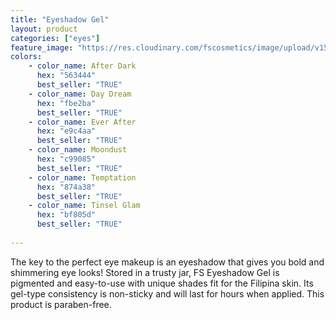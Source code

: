 ```yaml
---
title: "Eyeshadow Gel"
layout: product
categories: ["eyes"]
feature_image: "https://res.cloudinary.com/fscosmetics/image/upload/v1590160801/es-gel.jpg"
colors:
    - color_name: After Dark
      hex: "563444"
      best_seller: "TRUE"
    - color_name: Day Dream
      hex: "fbe2ba"
      best_seller: "TRUE"    
    - color_name: Ever After
      hex: "e9c4aa"
      best_seller: "TRUE"
    - color_name: Moondust
      hex: "c99085"
      best_seller: "TRUE"    
    - color_name: Temptation
      hex: "874a38"
      best_seller: "TRUE"
    - color_name: Tinsel Glam
      hex: "bf805d"
      best_seller: "TRUE"    
   
---
```

The key to the perfect eye makeup is an eyeshadow that gives you bold and shimmering eye looks! Stored in a trusty jar, FS Eyeshadow Gel is pigmented and easy-to-use with unique shades fit for the Filipina skin. Its gel-type consistency is non-sticky and will last for hours when applied. This product is paraben-free.
